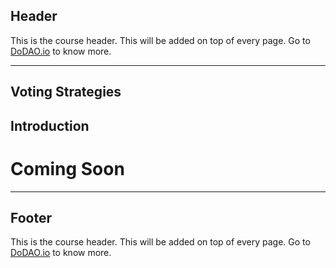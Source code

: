 ## Header
This is the course header. This will be added on top of every page. Go to [DoDAO.io](https://www.dodao.io) to know more.

---

## Voting Strategies


## Introduction

# Coming Soon        

    


---
## Footer
This is the course header. This will be added on top of every page. Go to [DoDAO.io](https://www.dodao.io) to know more.
    
